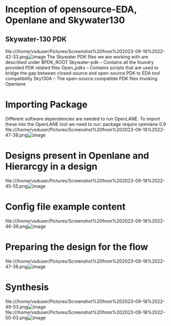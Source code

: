 # Inception of opensource-EDA, Openlane and Skywater130
## Skywater-130 PDK
file:///home/vsduser/Pictures/Screenshot%20from%202023-09-18%2022-42-33.png![image](https://github.com/Pranav1723/pes_pd/assets/78376336/4e7ea4d5-733e-4c6f-b87e-0b8f7ad4c414)
The Skywater PDK files we are working with are described under $PDK_ROOT
Skywater-pdk – Contains all the foundry provided PDK related files
Open_pdks – Contains scripts that are used to bridge the gap between closed-source and open-source PDK to EDA tool compatibility
Sky130A – The open-source compatible PDK files
Invoking Openlane

# Importing Package
Different software dependencies are needed to run OpenLANE. To import these into the OpenLANE tool we need to run: package require openlane 0.9
file:///home/vsduser/Pictures/Screenshot%20from%202023-09-18%2022-47-38.png![image](https://github.com/Pranav1723/pes_pd/assets/78376336/24cf6c89-89c8-4a31-93b4-3c60f74b1e7b)

# Designs present in Openlane and Hierarcgy in a design
file:///home/vsduser/Pictures/Screenshot%20from%202023-09-18%2022-45-55.png![image](https://github.com/Pranav1723/pes_pd/assets/78376336/899d72a8-b1e5-4873-aa8c-a54f6b157c33)

# Config file example content
file:///home/vsduser/Pictures/Screenshot%20from%202023-09-18%2022-46-39.png![image](https://github.com/Pranav1723/pes_pd/assets/78376336/a4e11682-4d5f-4ad7-8b19-75905f9adbe2)

# Preparing the design for the flow

file:///home/vsduser/Pictures/Screenshot%20from%202023-09-18%2022-47-38.png![image](https://github.com/Pranav1723/pes_pd/assets/78376336/438aaf64-7f1e-4e40-ba88-f92a0a569d96)

# Synthesis

file:///home/vsduser/Pictures/Screenshot%20from%202023-09-18%2022-49-53.png![image](https://github.com/Pranav1723/pes_pd/assets/78376336/c4fa80e4-2cdd-4b81-926b-bb505ac6423c)
file:///home/vsduser/Pictures/Screenshot%20from%202023-09-18%2022-50-03.png![image](https://github.com/Pranav1723/pes_pd/assets/78376336/840f3a82-82d2-4b5a-9395-9ae25bdbfd5c)


